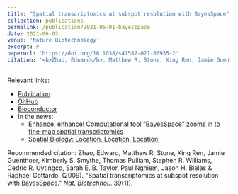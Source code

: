 ```yaml
---
title: "Spatial transcriptomics at subspot resolution with BayesSpace"
collection: publications
permalink: /publication/2021-06-01-bayesspace
date: 2021-06-03
venue: 'Nature Biotechnology'
excerpt: #
paperurl: 'https://doi.org/10.1038/s41587-021-00935-2'
citation: '<b>Zhao, Edward</b>, Matthew R. Stone, Xing Ren, Jamie Guenthoer, Kimberly S. Smythe, Thomas Pulliam, Stephen R. Williams, Cedric R. Uytingco, Sarah E. B. Taylor, Paul Nghiem, Jason H. Bielas, Raphael Gottardo. (2009). &quot;Spatial transcriptomics at subspot resolution with BayesSpace.&quot; <i>Nat. Biotechnol.</i> 39(11).'
---
```

Relevant links:

* [Publication](https://doi.org/10.1038/s41587-021-00935-2)
* [GitHub](https://github.com/edward130603/BayesSpace)
* [Bioconductor](https://www.bioconductor.org/packages/release/bioc/html/BayesSpace.html)
* In the news:
  * [Enhance, enhance! Computational tool “BayesSpace” zooms in to fine-map spatial transcriptomics](https://www.fredhutch.org/en/news/spotlight/2022/03/ccg-zhao-naturebiotechnology.html)
  * [Spatial Biology: Location, Location, Location!](https://www.technologynetworks.com/proteomics/articles/spatial-biology-location-location-location-370156)

Recommended citation: Zhao, Edward, Matthew R. Stone, Xing Ren, Jamie Guenthoer, Kimberly S. Smythe, Thomas Pulliam, Stephen R. Williams, Cedric R. Uytingco, Sarah E. B. Taylor, Paul Nghiem, Jason H. Bielas & Raphael Gottardo. (2009). &quot;Spatial transcriptomics at subspot resolution with BayesSpace.&quot; <i>Nat. Biotechnol.</i>. 39(11).